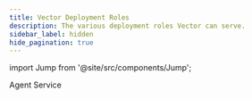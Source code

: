 ```yaml
---
title: Vector Deployment Roles
description: The various deployment roles Vector can serve.
sidebar_label: hidden
hide_pagination: true
---
```


import Jump from '@site/src/components/Jump';

<Jump to="/docs/setup/deployment/roles/agent/">Agent</Jump>
<Jump to="/docs/setup/deployment/roles/service/">Service</Jump>



